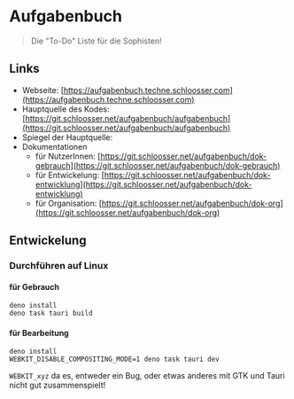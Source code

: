 # Aufgabenbuch

> Die "To-Do" Liste für die Sophisten!

## Links

- Webseite: [https://aufgabenbuch.techne.schloosser.com](https://aufgabenbuch.techne.schloosser.com)
- Hauptquelle des Kodes: [https://git.schloosser.net/aufgabenbuch/aufgabenbuch](https://git.schloosser.net/aufgabenbuch/aufgabenbuch)
- Spiegel der Hauptquelle:
- Dokumentationen
    - für NutzerInnen: [https://git.schloosser.net/aufgabenbuch/dok-gebrauch](https://git.schloosser.net/aufgabenbuch/dok-gebrauch)
    - für Entwickelung: [https://git.schloosser.net/aufgabenbuch/dok-entwicklung](https://git.schloosser.net/aufgabenbuch/dok-entwicklung)
    - für Organisation: [https://git.schloosser.net/aufgabenbuch/dok-org](https://git.schloosser.net/aufgabenbuch/dok-org)

## Entwickelung

### Durchführen auf Linux

#### für Gebrauch

```
deno install
deno task tauri build
```

#### für Bearbeitung

```
deno install
WEBKIT_DISABLE_COMPOSITING_MODE=1 deno task tauri dev
```

`WEBKIT_xyz` da es, entweder ein Bug, oder etwas anderes mit GTK und Tauri nicht gut zusammenspielt!